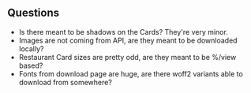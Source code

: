 ## Questions

- Is there meant to be shadows on the Cards? They're very minor.
- Images are not coming from API, are they meant to be downloaded locally?
- Restaurant Card sizes are pretty odd, are they meant to be %/view based?
- Fonts from download page are huge, are there woff2 variants able to download from somewhere?
